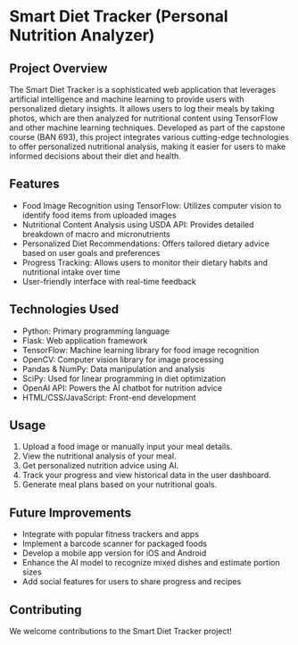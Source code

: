 # Smart Diet Tracker (Personal Nutrition Analyzer)

## Project Overview
The Smart Diet Tracker is a sophisticated web application that leverages artificial intelligence and machine learning to provide users with personalized dietary insights. It allows users to log their meals by taking photos, which are then analyzed for nutritional content using TensorFlow and other machine learning techniques. Developed as part of the capstone course (BAN 693), this project integrates various cutting-edge technologies to offer personalized nutritional analysis, making it easier for users to make informed decisions about their diet and health.

## Features
- Food Image Recognition using TensorFlow: Utilizes computer vision to identify food items from uploaded images
- Nutritional Content Analysis using USDA API: Provides detailed breakdown of macro and micronutrients
- Personalized Diet Recommendations: Offers tailored dietary advice based on user goals and preferences
- Progress Tracking: Allows users to monitor their dietary habits and nutritional intake over time
- User-friendly interface with real-time feedback

## Technologies Used
- Python: Primary programming language
- Flask: Web application framework
- TensorFlow: Machine learning library for food image recognition
- OpenCV: Computer vision library for image processing
- Pandas & NumPy: Data manipulation and analysis
- SciPy: Used for linear programming in diet optimization
- OpenAI API: Powers the AI chatbot for nutrition advice
- HTML/CSS/JavaScript: Front-end development

## Usage
1. Upload a food image or manually input your meal details.
3. View the nutritional analysis of your meal.
4. Get personalized nutrition advice using AI.
5. Track your progress and view historical data in the user dashboard.
6. Generate meal plans based on your nutritional goals.

## Future Improvements
- Integrate with popular fitness trackers and apps
- Implement a barcode scanner for packaged foods
- Develop a mobile app version for iOS and Android
- Enhance the AI model to recognize mixed dishes and estimate portion sizes
- Add social features for users to share progress and recipes

## Contributing
We welcome contributions to the Smart Diet Tracker project!
